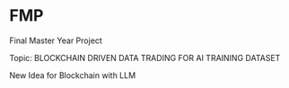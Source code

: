 # FMP
Final Master Year Project

Topic: BLOCKCHAIN DRIVEN DATA TRADING FOR AI TRAINING DATASET

New Idea for Blockchain with LLM 
